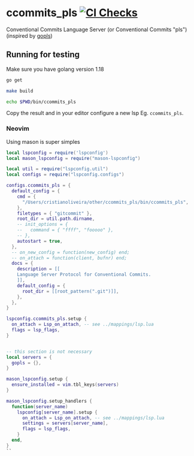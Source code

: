 # ccommits_pls [![CI Checks](https://github.com/cristianoliveira/ccommits_pls/actions/workflows/checks.yml/badge.svg)](https://github.com/cristianoliveira/ccommits_pls/actions/workflows/checks.yml)

Conventional Commits Language Server (or Conventional Commits "pls") (inspired by [gopls](https://github.com/golang/tools/tree/master/gopls))

## Running for testing

Make sure you have golang version 1.18 

```bash
go get

make build

echo $PWD/bin/ccommits_pls
```

Copy the result and in your editor configure a new lsp Eg. `ccommits_pls`. 

### Neovim

Using mason is super simples

```lua
local lspconfig = require('lspconfig')
local mason_lspconfig = require("mason-lspconfig")

local util = require("lspconfig.util")
local configs = require("lspconfig.configs")

configs.ccommits_pls = {
  default_config = {
    cmd = {
      "/Users/cristianoliveira/other/ccommits_pls/bin/ccommits_pls",
    },
    filetypes = { "gitcommit" },
    root_dir = util.path.dirname,
    -- init_options = {
    --   command = { "ffff", "fooooo" },
    -- },
    autostart = true,
  },
  -- on_new_config = function(new_config) end;
  -- on_attach = function(client, bufnr) end;
  docs = {
    description = [[
    Language Server Protocol for Conventional Commits.
    ]],
    default_config = {
      root_dir = [[root_pattern(".git")]],
    },
  },
}

lspconfig.ccommits_pls.setup {
  on_attach = Lsp_on_attach, -- see ../mappings/lsp.lua
  flags = lsp_flags,
}


-- this section is not necessary
local servers = {
  gopls = {},
}

mason_lspconfig.setup {
  ensure_installed = vim.tbl_keys(servers)
}

mason_lspconfig.setup_handlers {
  function(server_name)
    lspconfig[server_name].setup {
      on_attach = Lsp_on_attach, -- see ../mappings/lsp.lua
      settings = servers[server_name],
      flags = lsp_flags,
    }
  end,
}
``
